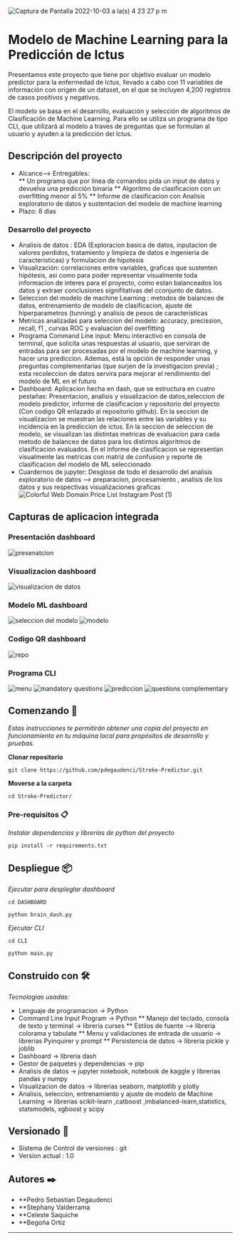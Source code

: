 ![Captura de Pantalla 2022-10-03 a la(s) 4 23 27 p  m](https://user-images.githubusercontent.com/110174766/193601574-bf38296f-64e3-4099-8e3f-9d4635d9cb93.png)
# Modelo de Machine Learning para la Predicción de Ictus

Presentamos este proyecto que tiene por objetivo evaluar un modelo predictor para la enfermedad de Ictus, llevado a cabo con 11 variables de información con origen de un dataset, en el que se incluyen 4,200 registros de casos positivos y negativos.

El modelo se basa en el desarrollo, evaluación y selección de algoritmos de Clasificación de Machine Learning. Para ello se utiliza un programa de tipo CLI,  que utilizará al modelo   a traves de preguntas que se formulan al usuario y ayuden a la predicción del Ictus.

## Descripción del proyecto 
* Alcance--> Entregables:  
** Un programa que por línea de comandos pida un input de datos y devuelva una predicción binaria 
** Algoritmo de clasificacion con un overfitting menor al 5%
** Informe de clasificacion con Analisis exploratorio de datos y sustentacion del modelo de machine learning
* Plazo: 8 dias
### Desarrollo del proyecto 
* Analisis de datos : EDA (Exploracion basica de datos, inputacion de valores perdidos, tratamiento y limpieza de datos e ingenieria de caracteristicas) y formulacion de hipotesis
* Visualización: correlaciones entre variables, graficas que sustenten hipótesis, asi como para poder representar visualmente toda informacion de interes para el proyecto, como estan balanceados los datos y extraer conclusiones signifitativas del cconjunto de datos.
* Seleccion del modelo de machine Learning : metodos de balanceo de datos, entrenamiento de modelo de clasificacion, ajuste de hiperparametros (tunning) y analisis de pesos de caracteristicas
* Metricas analizadas para seleccion del modelo: accuracy, precission, recall, f1 , curvas ROC y evaluacion del overfitting
* Programa Command Line input: Menu interactivo en consola de terminal, que solicita unas respuestas al usuario, que serviran de entradas para ser procesadas por el modelo de machine learning, y hacer una prediccion. Ademas, está la opción de responder unas preguntas complementarias (que surjen de la investigacion previa) ; esta recoleccion de datos servira para mejorar el rendimiento del modelo de ML en el futuro
* Dashboard: Aplicacion hecha en dash, que se estructura en cuatro pestañas: Presentacion, analisis y visualizacion de datos,seleccion de modelo predictor, informe de clasificacion y repositorio del proyecto (Con codigo QR enlazado al repositorio github). En la seccion de visualizacion se muestran las relaciones entre las variables y su incidencia en la prediccion de ictus. En la seccion de seleccion de modelo, se visualizan 
las distintas metricas de evaluacion para cada metodo de balanceo de datos para los distintos algoritmos de clasificacion evaluados. En el informe de clasificacion se representan visualmente las metricas con matriz de confusion y reporte de clasificacion del modelo de ML seleccionado
* Cuardernos de jupyter: Desglose de todo el desarrollo del analisis exploratorio de datos --> preparacion, procesamiento , analisis de los datos y sus respectivas visualizaciones graficas
![Colorful Web Domain Price List Instagram Post (1)](https://user-images.githubusercontent.com/110173993/193646445-89ec56bb-ae7b-434f-a617-7fe5af4818fb.png)

## Capturas de aplicacion integrada

### Presentación dashboard
![presenatcion](https://user-images.githubusercontent.com/73450522/193939242-01d33370-6a01-453f-bcd6-7c0a6db037b7.jpg)

### Visualizacion dashboard
![visualizacion de datos](https://user-images.githubusercontent.com/73450522/193939276-42370e16-c337-435c-863b-e78acc4da329.jpg)

### Modelo ML dashboard
![seleccion del modelo](https://user-images.githubusercontent.com/73450522/193939310-64d06dd4-60a0-4015-9a66-6746f43e877f.jpg)
![modelo](https://user-images.githubusercontent.com/73450522/193939316-793d4f03-8539-49a0-99a5-3c4491961d10.jpg)

### Codigo QR dashboard
![repo](https://user-images.githubusercontent.com/73450522/193939332-bc6e538e-7cfe-493b-b3bc-a0d663d942dc.jpg)

### Programa CLI
![menu](https://user-images.githubusercontent.com/73450522/193939351-112acd46-6a4a-45d3-b53a-df30108784d9.jpg)
![mandatory questions](https://user-images.githubusercontent.com/73450522/193939370-5ad6bd01-6a75-4c1c-9bf9-889cdda125cd.jpg)
![prediccion](https://user-images.githubusercontent.com/73450522/193939388-0bcaeaf1-a3f2-4ca6-9015-2bb13492826b.jpg)
![questions complementary](https://user-images.githubusercontent.com/73450522/193939402-2cd9cd85-a00d-4da1-bfae-5e848397da85.jpg)

## Comenzando 🚀

_Estas instrucciones te permitirán obtener una copia del proyecto en funcionamiento en tu máquina local para propósitos de desarrollo y pruebas._

 **Clonar repositorio** 
```
git clone https://github.com/pdegaudenci/Stroke-Predictor.git
```
**Moverse a la carpeta**
```
cd Stroke-Predictor/
```
### Pre-requisitos 📋

_Instalar dependencias y librerias de python del proyecto_

```
pip install -r requirements.txt
```

## Despliegue 📦

_Ejecutar para despleglar dashboard_
```
cd DASHBOARD
```
```
python brain_dash.py
```
_Ejecutar CLI_
```
cd CLI
```
```
python main.py
```
## Construido con 🛠️

_Tecnologias usadas:_
* Lenguaje de programacion -> Python
* Command Line Input Program -> Python
** Manejo del teclado, consola de texto y terminal -> libreria curses
** Estilos de fuente --> libreria colorama y tabulate
** Menu y validaciones de entrada de usuario -> librerias Pyinquirer y prompt
** Persistencia de datos -> libreria pickle y joblib
* Dashboard -> libreria dash
* Gestor de paquetes y dependencias -> pip 
* Analisis de datos -> jupyter notebook, notebook de kaggle y librerias pandas y numpy
* Visualizacion de datos -> librerias seaborn, matplotlib y plotly
* Analisis, seleccion, entrenamiento y ajuste de modelo de Machine Learning -> librerias scikit-learn ,catboost ,imbalanced-learn,statistics, statsmodels, xgboost y scipy



## Versionado 📌

* Sistema de Control de versiones : git
* Version actual : 1.0

## Autores ✒️


* **Pedro Sebastian Degaudenci
* **Stephany Valderrama
* **Celeste Saquiche
* **Begoña Ortiz


---

